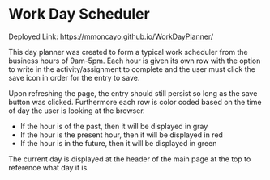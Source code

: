 # Work Day Scheduler

Deployed Link: https://mmoncayo.github.io/WorkDayPlanner/

This day planner was created to form a typical work scheduler from the business hours of 9am-5pm. Each hour is given its own row with the option to write in the activity/assignment to complete and the user must click the save icon in order for the entry to save. 

Upon refreshing the page, the entry should still persist so long as the save button was clicked. Furthermore each row is color coded based on the time of day the user is looking at the browser. 

* If the hour is of the past, then it will be displayed in gray
* If the hour is the present hour, then it will be displayed in red
* If the hour is in the future, then it will be displayed in green

The current day is displayed at the header of the main page at the top to reference what day it is. 
